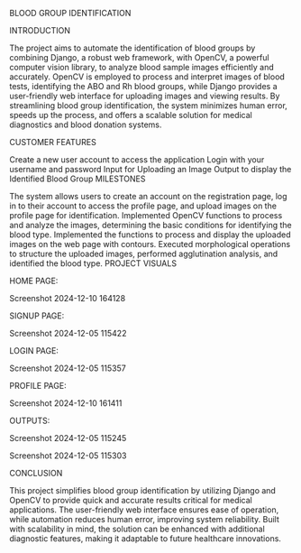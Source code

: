 ﻿BLOOD GROUP IDENTIFICATION

INTRODUCTION

The project aims to automate the identification of blood groups by combining Django, a robust web framework, with OpenCV, a powerful computer vision library, to analyze blood sample images efficiently and accurately. OpenCV is employed to process and interpret images of blood tests, identifying the ABO and Rh blood groups, while Django provides a user-friendly web interface for uploading images and viewing results. By streamlining blood group identification, the system minimizes human error, speeds up the process, and offers a scalable solution for medical diagnostics and blood donation systems.

CUSTOMER FEATURES

Create a new user account to access the application
Login with your username and password
Input for Uploading an Image
Output to display the Identified Blood Group
MILESTONES

The system allows users to create an account on the registration page, log in to their account to access the profile page, and upload images on the profile page for identification.
Implemented OpenCV functions to process and analyze the images, determining the basic conditions for identifying the blood type.
Implemented the functions to process and display the uploaded images on the web page with contours.
Executed morphological operations to structure the uploaded images, performed agglutination analysis, and identified the blood type.
PROJECT VISUALS

HOME PAGE:

Screenshot 2024-12-10 164128

SIGNUP PAGE:

Screenshot 2024-12-05 115422

LOGIN PAGE:

Screenshot 2024-12-05 115357

PROFILE PAGE:

Screenshot 2024-12-10 161411

OUTPUTS:

Screenshot 2024-12-05 115245

Screenshot 2024-12-05 115303

CONCLUSION

This project simplifies blood group identification by utilizing Django and OpenCV to provide quick and accurate results critical for medical applications. The user-friendly web interface ensures ease of operation, while automation reduces human error, improving system reliability. Built with scalability in mind, the solution can be enhanced with additional diagnostic features, making it adaptable to future healthcare innovations.
